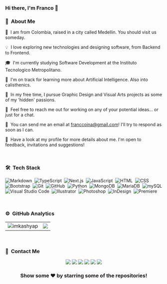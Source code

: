 ### Hi there, I'm Franco 👋

<!--
**franccoina/franccoina** is a ✨ _special_ ✨ repository because its `README.md` (this file) appears on your GitHub profile.

<!-- ## 👋 &nbsp;Hey there! I'm Franco -->

### 📀 &nbsp;About Me

📍 &nbsp;I am from Colombia, raised in a city called Medellin. You should visit us someday.

💡 &nbsp;I love exploring new technologies and designing software, from Backend to Frontend.

🎓 &nbsp;I'm currently studying Software Development at the Instituto Tecnologico Metropolitano.

🌱 &nbsp;I'm on track for learning more about Artificial Intelligence. Also into calisthenics.

🧠 &nbsp;In my free time, I pursue Graphic Design and Visual Arts projects as some of my 'hidden' passions.

💬 &nbsp;Feel free to reach me out for working on any of your potential ideas... or just for a chat.

📼 &nbsp;You can send me an email at franccoina@gmail.com! I'll try to respond as soon as I can.

📄 &nbsp;Have a look at my profile for more details about me. I'm open to feedback, invitations and suggestions!

&nbsp;
### 🛠 &nbsp;Tech Stack

![Markdown](https://img.shields.io/badge/-Markdown-05122A?style=flat&logo=markdown)&nbsp;
![TypeScript](https://img.shields.io/badge/-TypeScript-05122A?style=flat&logo=typescript)&nbsp;
![Next.js](https://img.shields.io/badge/-Next.js-05122A?style=flat&logo=next.js)&nbsp;
![JavaScript](https://img.shields.io/badge/-JavaScript-05122A?style=flat&logo=javascript)&nbsp;
![HTML](https://img.shields.io/badge/-HTML-05122A?style=flat&logo=HTML5)&nbsp;
![CSS](https://img.shields.io/badge/-CSS-05122A?style=flat&logo=CSS3&logoColor=1572B6)\
![Bootstrap](https://img.shields.io/badge/-Bootstrap-05122A?style=flat&logo=bootstrap&logoColor=563D7C)&nbsp;
![Git](https://img.shields.io/badge/-Git-05122A?style=flat&logo=git)&nbsp;
![GitHub](https://img.shields.io/badge/-GitHub-05122A?style=flat&logo=github)&nbsp;
![Python](https://img.shields.io/badge/-Python-05122A?style=flat&logo=python)&nbsp;
![MongoDB](https://img.shields.io/badge/-MongoDB-05122A?style=flat&logo=mongodb)&nbsp;
![MariaDB](https://img.shields.io/badge/-MariaDB-05122A?style=flat&logo=mariadb)&nbsp;
![mySQL](https://img.shields.io/badge/-mySQL-05122A?style=flat&logo=mysql)\
![Visual Studio Code](https://img.shields.io/badge/-Visual%20Studio%20Code-05122A?style=flat&logo=visual-studio-code&logoColor=007ACC)&nbsp;
![Illustrator](https://img.shields.io/badge/-Illustrator-05122A?style=flat&logo=adobe-illustrator)&nbsp;
![Photoshop](https://img.shields.io/badge/-Photoshop-05122A?style=flat&logo=adobe-photoshop)&nbsp;
![InDesign](https://img.shields.io/badge/-InDesign-05122A?style=flat&logo=adobe-indesign)&nbsp;
![Premiere](https://img.shields.io/badge/-Premiere-05122A?style=flat&logo=adobe-premiere-pro)&nbsp;

&nbsp;
### ⚙️ &nbsp;GitHub Analytics

<table style="width:100%"  align="center">
  <tr>
    <td> <img src="https://github-readme-stats.vercel.app/api?username=franccoina&show_icons=true&theme=dark&locale=en&hide_border=true" alt="imkashyap" /></td>
    <td><img src="https://github-readme-stats.vercel.app/api/top-langs/?username=franccoina&theme=dark&hide_border=true&layout=compact"></td>
  </tr>
</table>

&nbsp;
### 🤝 &nbsp;Contact Me

<p align="center">
<a href="https://co.linkedin.com/in/franccoina"><img src="https://img.shields.io/badge/-David Blandón Mena-0077B5?style=flat&logo=Linkedin&logoColor=white"/></a>
<a href="https://www.facebook.com/franccodot"><img src="https://img.shields.io/badge/-David Blandón Mena-1877F2?style=flat&logo=Facebook&logoColor=white"/></a>
<a href="https://www.behance.net/franccoina"><img src="https://img.shields.io/badge/-@franccoina-800080?style=flat&logo=Behance&logoColor=white"/></a>
<a href="https://co.pinterest.com/franccoina/"><img src="https://img.shields.io/badge/-@franccoina-BD081C?style=flat&logo=Pinterest&logoColor=white"/></a>
<a href="https://www.instagram.com/franccoina/"><img src="https://img.shields.io/badge/-@franccoina-ffa500?style=flat&logo=Instagram&logoColor=white"/></a>
<a href="https://twitter.com/franccoina"><img src="https://img.shields.io/badge/-@franccoina-808080?style=flat&logo=x&logoColor=white"/></a>
</p>

<div align="center">

### Show some ❤️ by starring some of the repositories!

</div>
